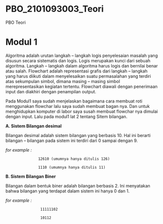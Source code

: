 # PBO_2101093003_Teori
PBO Teori
# Modul 1
Algoritma adalah urutan langkah – langkah logis penyelesaian masalah yang disusun secara sistematis dan logis. Logis merupakan kunci dari sebuah algoritma. Langkah – 
langkah dalam algoritma harus logis dan bernilai benar atau salah. Flowchart adalah representasi grafis dari langkah – langkah yang harus diikuti dalam menyelesaikan suatu permasalahan yang terdiri atas sekumpulan simbol, dimana masing – masing simbol merepresentasikan kegiatan tertentu. Flowchart diawali dengan penerimaan input dan diakhiri dengan penampilan output.

Pada Modul1 saya sudah menjelaskan bagaimana cara membuat roti menggunakan flowchar lalu saya sudah membuat bagan nya. Dan untuk menghidupkan komputer di labor saya susah membuat flowchar nya dimulai dengan input. Lalu pada modul1 lat 2 tentang Sitem bilangan.

**A. Sistem Bilangan desimal**

  Bilangan desimal adalah sistem bilangan yang berbasis 10. Hal ini berarti bilangan – bilangan pada sistem ini terdiri dari 0 sampai dengan 9.
  
  _for example :_  
  
                   12610 (umumnya hanya ditulis 126) 
                   
                   1110 (umumnya hanya ditulis 11) 
            
 **B. Sistem Bilangan Biner**
 
 Bilangan dalam bentuk biner adalah bilangan berbasis 2. Ini menyatakan bahwa bilangan yang terdapat dalam sistem ini hanya 0 dan 1.
 
 _for example :_
 
                    11111102 
                    
                    10112 
          
